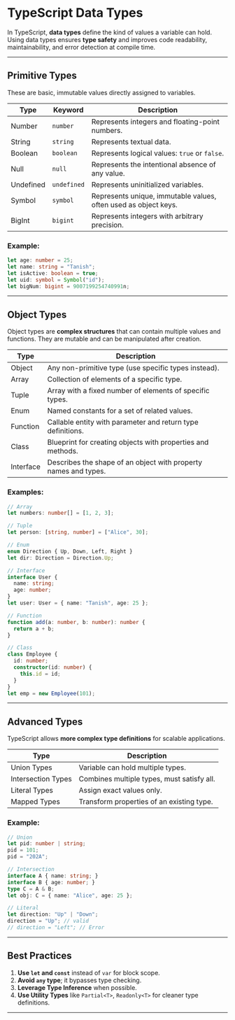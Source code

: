 
# TypeScript Data Types

In TypeScript, **data types** define the kind of values a variable can hold. Using data types ensures **type safety** and improves code readability, maintainability, and error detection at compile time.

---

## Primitive Types

These are basic, immutable values directly assigned to variables.

| Type      | Keyword     | Description                                                     |
| --------- | ----------- | --------------------------------------------------------------- |
| Number    | `number`    | Represents integers and floating-point numbers.                 |
| String    | `string`    | Represents textual data.                                        |
| Boolean   | `boolean`   | Represents logical values: `true` or `false`.                   |
| Null      | `null`      | Represents the intentional absence of any value.                |
| Undefined | `undefined` | Represents uninitialized variables.                             |
| Symbol    | `symbol`    | Represents unique, immutable values, often used as object keys. |
| BigInt    | `bigint`    | Represents integers with arbitrary precision.                   |

### Example:

```ts
let age: number = 25;
let name: string = "Tanish";
let isActive: boolean = true;
let uid: symbol = Symbol("id");
let bigNum: bigint = 9007199254740991n;
```

---

## Object Types

Object types are **complex structures** that can contain multiple values and functions. They are mutable and can be manipulated after creation.

| Type      | Description                                                     |
| --------- | --------------------------------------------------------------- |
| Object    | Any non-primitive type (use specific types instead).            |
| Array     | Collection of elements of a specific type.                      |
| Tuple     | Array with a fixed number of elements of specific types.        |
| Enum      | Named constants for a set of related values.                    |
| Function  | Callable entity with parameter and return type definitions.     |
| Class     | Blueprint for creating objects with properties and methods.     |
| Interface | Describes the shape of an object with property names and types. |

### Examples:

```ts
// Array
let numbers: number[] = [1, 2, 3];

// Tuple
let person: [string, number] = ["Alice", 30];

// Enum
enum Direction { Up, Down, Left, Right }
let dir: Direction = Direction.Up;

// Interface
interface User {
  name: string;
  age: number;
}
let user: User = { name: "Tanish", age: 25 };

// Function
function add(a: number, b: number): number {
  return a + b;
}

// Class
class Employee {
  id: number;
  constructor(id: number) {
    this.id = id;
  }
}
let emp = new Employee(101);
```

---

## Advanced Types

TypeScript allows **more complex type definitions** for scalable applications.

| Type               | Description                                |
| ------------------ | ------------------------------------------ |
| Union Types        | Variable can hold multiple types.          |
| Intersection Types | Combines multiple types, must satisfy all. |
| Literal Types      | Assign exact values only.                  |
| Mapped Types       | Transform properties of an existing type.  |

### Example:

```ts
// Union
let pid: number | string;
pid = 101;
pid = "202A";

// Intersection
interface A { name: string; }
interface B { age: number; }
type C = A & B;
let obj: C = { name: "Alice", age: 25 };

// Literal
let direction: "Up" | "Down";
direction = "Up"; // valid
// direction = "Left"; // Error
```

---

## Best Practices

1. **Use `let` and `const`** instead of `var` for block scope.
2. **Avoid `any` type**; it bypasses type checking.
3. **Leverage Type Inference** when possible.
4. **Use Utility Types** like `Partial<T>`, `Readonly<T>` for cleaner type definitions.

---